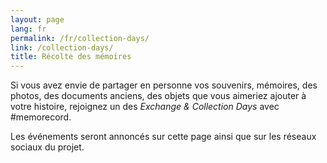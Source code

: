 ```yaml
---
layout: page
lang: fr
permalink: /fr/collection-days/
link: /collection-days/
title: Récolte des mémoires
---
```

Si vous avez envie de partager en personne vos souvenirs, mémoires, des photos, des documents anciens, des objets que vous aimeriez ajouter à votre histoire, rejoignez un des *Exchange & Collection Days* avec #memorecord. 

Les événements seront annoncés sur cette page ainsi que sur les réseaux sociaux du projet.



<!-- more -->

